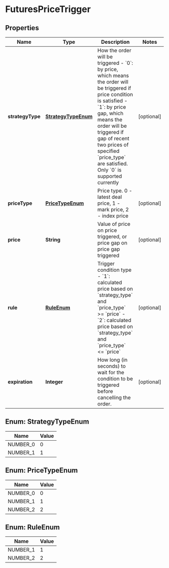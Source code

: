 
# FuturesPriceTrigger

## Properties

Name | Type | Description | Notes
------------ | ------------- | ------------- | -------------
**strategyType** | [**StrategyTypeEnum**](#StrategyTypeEnum) | How the order will be triggered   - &#x60;0&#x60;: by price, which means the order will be triggered if price condition is satisfied  - &#x60;1&#x60;: by price gap, which means the order will be triggered if gap of recent two prices of specified &#x60;price_type&#x60; are satisfied.  Only &#x60;0&#x60; is supported currently |  [optional]
**priceType** | [**PriceTypeEnum**](#PriceTypeEnum) | Price type. 0 - latest deal price, 1 - mark price, 2 - index price |  [optional]
**price** | **String** | Value of price on price triggered, or price gap on price gap triggered |  [optional]
**rule** | [**RuleEnum**](#RuleEnum) | Trigger condition type  - &#x60;1&#x60;: calculated price based on &#x60;strategy_type&#x60; and &#x60;price_type&#x60; &gt;&#x3D; &#x60;price&#x60; - &#x60;2&#x60;: calculated price based on &#x60;strategy_type&#x60; and &#x60;price_type&#x60; &lt;&#x3D; &#x60;price&#x60; |  [optional]
**expiration** | **Integer** | How long (in seconds) to wait for the condition to be triggered before cancelling the order. |  [optional]

## Enum: StrategyTypeEnum

Name | Value
---- | -----
NUMBER_0 | 0
NUMBER_1 | 1

## Enum: PriceTypeEnum

Name | Value
---- | -----
NUMBER_0 | 0
NUMBER_1 | 1
NUMBER_2 | 2

## Enum: RuleEnum

Name | Value
---- | -----
NUMBER_1 | 1
NUMBER_2 | 2

